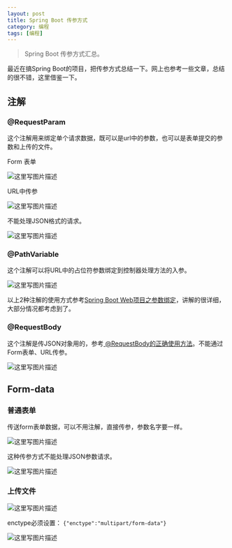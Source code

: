 ```yaml
---
layout: post
title: Spring Boot 传参方式
category: 编程 
tags: [编程]
---
```

>Spring Boot 传参方式汇总。

最近在搞Spring Boot的项目，把传参方式总结一下。网上也参考一些文章，总结的很不错，这里借鉴一下。

## 注解

### @RequestParam

这个注解用来绑定单个请求数据，既可以是url中的参数，也可以是表单提交的参数和上传的文件。

Form 表单

![这里写图片描述](http://img.blog.csdn.net/20170419164616408?watermark/2/text/aHR0cDovL2Jsb2cuY3Nkbi5uZXQvUmlja3lJVA==/font/5a6L5L2T/fontsize/400/fill/I0JBQkFCMA==/dissolve/70/gravity/SouthEast)


URL中传参

![这里写图片描述](http://img.blog.csdn.net/20170419165104118?watermark/2/text/aHR0cDovL2Jsb2cuY3Nkbi5uZXQvUmlja3lJVA==/font/5a6L5L2T/fontsize/400/fill/I0JBQkFCMA==/dissolve/70/gravity/SouthEast)

不能处理JSON格式的请求。

![这里写图片描述](http://img.blog.csdn.net/20170419164940053?watermark/2/text/aHR0cDovL2Jsb2cuY3Nkbi5uZXQvUmlja3lJVA==/font/5a6L5L2T/fontsize/400/fill/I0JBQkFCMA==/dissolve/70/gravity/SouthEast)

### @PathVariable

这个注解可以将URL中的占位符参数绑定到控制器处理方法的入参。

![这里写图片描述](http://img.blog.csdn.net/20170419165317326?watermark/2/text/aHR0cDovL2Jsb2cuY3Nkbi5uZXQvUmlja3lJVA==/font/5a6L5L2T/fontsize/400/fill/I0JBQkFCMA==/dissolve/70/gravity/SouthEast)

以上2种注解的使用方式参考[Spring Boot Web项目之参数绑定](http://www.cnblogs.com/nicekk/p/6072130.html)，讲解的很详细，大部分情况都考虑到了。

### @RequestBody
这个注解是传JSON对象用的，参考[ @RequestBody的正确使用方法](http://blog.csdn.net/li954644351/article/details/51160229)。不能通过Form表单、URL传参。

![这里写图片描述](http://img.blog.csdn.net/20170419174259147?watermark/2/text/aHR0cDovL2Jsb2cuY3Nkbi5uZXQvUmlja3lJVA==/font/5a6L5L2T/fontsize/400/fill/I0JBQkFCMA==/dissolve/70/gravity/SouthEast)
 
## Form-data

### 普通表单

传送form表单数据，可以不用注解，直接传参，参数名字要一样。

![这里写图片描述](http://img.blog.csdn.net/20170419162649006?watermark/2/text/aHR0cDovL2Jsb2cuY3Nkbi5uZXQvUmlja3lJVA==/font/5a6L5L2T/fontsize/400/fill/I0JBQkFCMA==/dissolve/70/gravity/SouthEast)

这种传参方式不能处理JSON参数请求。

![这里写图片描述](http://img.blog.csdn.net/20170419164335140?watermark/2/text/aHR0cDovL2Jsb2cuY3Nkbi5uZXQvUmlja3lJVA==/font/5a6L5L2T/fontsize/400/fill/I0JBQkFCMA==/dissolve/70/gravity/SouthEast)

### 上传文件

![这里写图片描述](http://img.blog.csdn.net/20170419192830169?watermark/2/text/aHR0cDovL2Jsb2cuY3Nkbi5uZXQvUmlja3lJVA==/font/5a6L5L2T/fontsize/400/fill/I0JBQkFCMA==/dissolve/70/gravity/SouthEast)

enctype必须设置：
`{"enctype":"multipart/form-data"}`

![这里写图片描述](http://img.blog.csdn.net/20170419192930904?watermark/2/text/aHR0cDovL2Jsb2cuY3Nkbi5uZXQvUmlja3lJVA==/font/5a6L5L2T/fontsize/400/fill/I0JBQkFCMA==/dissolve/70/gravity/SouthEast)